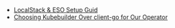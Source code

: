 - [LocalStack & ESO Setup Guid](./localstack-eso-setup.md)
- [Choosing Kubebuilder Over client-go for Our Operator](./kubebuilder_vs_client_go.md)